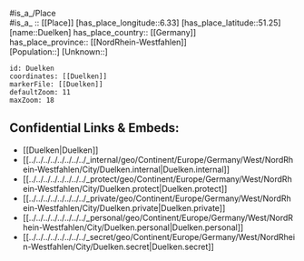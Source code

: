 ﻿---
location: [51.25,6.33] 
mapzoom: [7,12] 
mapmarker: city 
type: City
tags:
- geo/City


SpocWebEntityId: 29930
isDeleted: false
confidential: public

---
#is_a_/Place  
#is_a_ :: [[Place]] 
[has_place_longitude::6.33] 
[has_place_latitude::51.25] 
[name::Duelken] 
has_place_country:: [[Germany]]  
has_place_province:: [[NordRhein-Westfahlen]]  
[Population::] 
[Unknown::] 


```leaflet
id: Duelken
coordinates: [[Duelken]] 
markerFile: [[Duelken]] 
defaultZoom: 11 
maxZoom: 18
```


## Confidential Links & Embeds: 
- [[Duelken|Duelken]]  
- [[../../../../../../../../_internal/geo/Continent/Europe/Germany/West/NordRhein-Westfahlen/City/Duelken.internal|Duelken.internal]] 
- [[../../../../../../../../_protect/geo/Continent/Europe/Germany/West/NordRhein-Westfahlen/City/Duelken.protect|Duelken.protect]] 
- [[../../../../../../../../_private/geo/Continent/Europe/Germany/West/NordRhein-Westfahlen/City/Duelken.private|Duelken.private]] 
- [[../../../../../../../../_personal/geo/Continent/Europe/Germany/West/NordRhein-Westfahlen/City/Duelken.personal|Duelken.personal]] 
- [[../../../../../../../../_secret/geo/Continent/Europe/Germany/West/NordRhein-Westfahlen/City/Duelken.secret|Duelken.secret]] 
